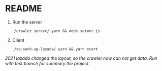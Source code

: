 # README

1. Run the server

```
    /crawler_server/ yarn && node server.js
```

2. Client

```
    /so-sanh-sp-lazada/ yarn && yarn start
```

*2021 lazada changed the layout, so the crawler now can not get data. Run with test branch for summary the project.*